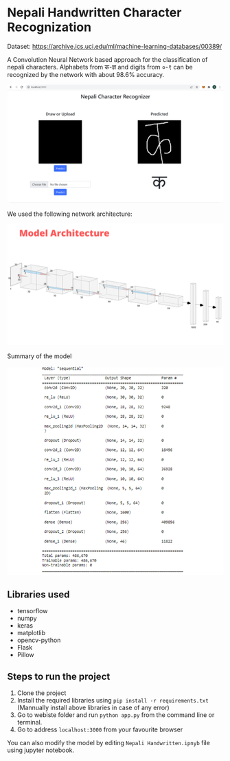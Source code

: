 # Nepali Handwritten Character Recognization

Dataset: 
https://archive.ics.uci.edu/ml/machine-learning-databases/00389/

A Convolution Neural Network based approach for the classification of nepali characters. Alphabets from क-ज्ञ and digits from ०-९ can be recognized by the network with about 98.6% accuracy.

![Website](screenshots/website.png "Final look of the website")

We used the following network architecture:

![](screenshots/architecture.png "Network Architecture")

Summary of the model

![](screenshots/model_summary.PNG)

## Libraries used
- tensorflow
- numpy
- keras
- matplotlib
- opencv-python
- Flask
- Pillow

## Steps to run the project

1. Clone the project
2. Install the required libraries using `pip install -r requirements.txt`  
(Mannually install above libraries in case of any error)
3. Go to webiste folder and run `python app.py` from the command line or terminal.
4. Go to address `localhost:3000` from your favourite browser

You can also modify the model by editing `Nepali Handwritten.ipnyb` file using jupyter notebook.  